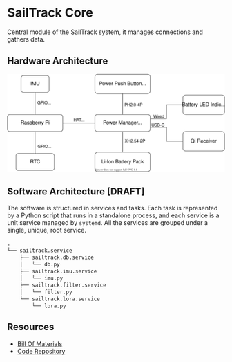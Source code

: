 # SailTrack Core
Central module of the SailTrack system, it manages connections and gathers data.

## Hardware Architecture
<p align="center">
  <img src="block-diagram.svg"/>
</p>

## Software Architecture [DRAFT]
The software is structured in services and tasks. Each task is represented by a Python script that runs in a standalone process, and each service is a unit service managed by `systemd`. All the services are grouped under a single, unique, root service.
```
.
└── sailtrack.service
    ├── sailtrack.db.service
    │   └── db.py
    ├── sailtrack.imu.service
    │   └── imu.py
    ├── sailtrack.filter.service
    │   └── filter.py
    └── sailtrack.lora.service
        └── lora.py
```

## Resources
* [Bill Of Materials](BOM.csv)
* [Code Repository](https://github.com/metis-vela-unipd/sailtrack-core)
